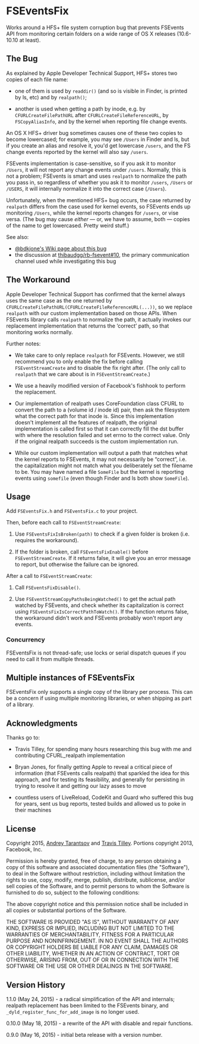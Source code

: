 # FSEventsFix

Works around a HFS+ file system corruption bug that prevents FSEvents API from monitoring certain folders on a wide range of OS X releases (10.6-10.10 at least).


## The Bug

As explained by Apple Developer Technical Support, HFS+ stores two copies of each file name:

* one of them is used by `readdir()` (and so is visible in Finder, is printed by ls, etc) and by `realpath()`;

* another is used when getting a path by inode, e.g. by `CFURLCreateFilePathURL` after `CFURLCreateFileReferenceURL`, by `FSCopyAliasInfo`, and by the kernel when reporting file change events.

An OS X HFS+ driver bug sometimes causes one of these two copies to become lowercased; for example, you may see `/Users` in Finder and ls, but if you create an alias and resolve it, you'd get lowercase `/users`, and the FS change events reported by the kernel will also say `/users`.

FSEvents implementation is case-sensitive, so if you ask it to monitor `/Users`, it will not report any change events under `/users`. Normally, this is not a problem; FSEvents is smart and uses `realpath` to normalize the path you pass in, so regardless of whether you ask it to monitor `/users`, `/Users` or `/USERS`, it will internally normalize it into the correct case (`/Users`).

Unfortunately, when the mentioned HFS+ bug occurs, the case returned by `realpath` differs from the case used for kernel events, so FSEvents ends up monitoring `/Users`, while the kernel reports changes for `/users`, or vise versa. (The bug may cause _either_ — or, we have to assume, both — copies of the name to get lowercased. Pretty weird stuff.)

See also:

* [@bdkjone's Wiki page about this bug](https://github.com/bdkjones/fseventsbug/wiki/realpath()-And-FSEvents)
* the discussion at [thibaudgg/rb-fsevent#10](https://github.com/thibaudgg/rb-fsevent/issues/10), the primary communication channel used while investigating this bug


## The Workaround

Apple Developer Technical Support has confirmed that the kernel always uses the same case as the one returned by `CFURLCreateFilePathURL(CFURLCreateFileReferenceURL(...))`, so we replace `realpath` with our custom implementation based on those APIs. When FSEvents library calls `realpath` to normalize the path, it actually invokes our replacement implementation that returns the ‘correct’ path, so that monitoring works normally.

Further notes:

* We take care to only replace `realpath` for FSEvents. However, we still recommend you to only enable the fix before calling `FSEventStreamCreate` and to disable the fix right after. (The only call to `realpath` that we care about is in `FSEventStreamCreate`.)

* We use a heavily modified version of Facebook's fishhook to perform the replacement.

* Our implementation of realpath uses CoreFoundation class CFURL to convert the path to a (volume id / inode id) pair, then ask the filesystem what the correct path for that inode is. Since this implementation doesn't implement all the features of realpath, the original implementation is called first so that it can correctly fill the dst buffer with where the resolution failed and set errno to the correct value. Only if the original realpath succeeds is the custom implementation run.

* While our custom implementation will output a path that matches what the kernel reports to FSEvents, it may not necessarily be “correct”, i.e. the capitalization might not match what you deliberately set the filename to be. You may have named a file `SomeFile` but the kernel is reporting events using `somefile` (even though Finder and ls both show `SomeFile`).


## Usage

Add `FSEventsFix.h` and `FSEventsFix.c` to your project.

Then, before each call to `FSEventStreamCreate`:

1. Use `FSEventsFixIsBroken(path)` to check if a given folder is broken (i.e. requires the workaround).

2. If the folder is broken, call `FSEventsFixEnable()` before `FSEventStreamCreate`. If it returns false, it will give you an error message to report, but otherwise the failure can be ignored.

After a call to `FSEventStreamCreate`:

1. Call `FSEventsFixDisable()`.

2. Use `FSEventStreamCopyPathsBeingWatched()` to get the actual path watched by FSEvents, and check whether its capitalization is correct using `FSEventsFixIsCorrectPathToWatch()`. If the function returns false, the workaround didn't work and FSEvents probably won't report any events.


### Concurrency

FSEventsFix is not thread-safe; use locks or serial dispatch queues if you need to call it from multiple threads.


## Multiple instances of FSEventsFix

FSEventsFix only supports a single copy of the library per process. This can be a concern if using multiple monitoring libraries, or when shipping as part of a library.


## Acknowledgments

Thanks go to:

* Travis Tilley, for spending many hours researching this bug with me and contributing CFURL_realpath implementation

* Bryan Jones, for finally getting Apple to reveal a critical piece of information (that FSEvents calls realpath) that sparkled the idea for this approach, and for testing its feasibility, and generally for persisting in trying to resolve it and getting our lazy asses to move

* countless users of LiveReload, CodeKit and Guard who suffered this bug for years, sent us bug reports, tested builds and allowed us to poke in their machines


## License

Copyright 2015, [Andrey Tarantsov](https://github.com/andreyvit) and [Travis Tilley](https://github.com/ttilley).
Portions copyright 2013, Facebook, Inc.

Permission is hereby granted, free of charge, to any person obtaining a copy of this software and associated documentation files (the "Software"), to deal in the Software without restriction, including without limitation the rights to use, copy, modify, merge, publish, distribute, sublicense, and/or sell copies of the Software, and to permit persons to whom the Software is furnished to do so, subject to the following conditions:

The above copyright notice and this permission notice shall be included in all copies or substantial portions of the Software.

THE SOFTWARE IS PROVIDED "AS IS", WITHOUT WARRANTY OF ANY KIND, EXPRESS OR IMPLIED, INCLUDING BUT NOT LIMITED TO THE WARRANTIES OF MERCHANTABILITY, FITNESS FOR A PARTICULAR PURPOSE AND NONINFRINGEMENT. IN NO EVENT SHALL THE AUTHORS OR COPYRIGHT HOLDERS BE LIABLE FOR ANY CLAIM, DAMAGES OR OTHER LIABILITY, WHETHER IN AN ACTION OF CONTRACT, TORT OR OTHERWISE, ARISING FROM, OUT OF OR IN CONNECTION WITH THE SOFTWARE OR THE USE OR OTHER DEALINGS IN THE SOFTWARE.


## Version History

1.1.0 (May 24, 2015) - a radical simplification of the API and internals; realpath replacement has been limited to the FSEvents binary, and `_dyld_register_func_for_add_image` is no longer used.

0.10.0 (May 18, 2015) - a rewrite of the API with disable and repair functions.

0.9.0 (May 16, 2015) - initial beta release with a version number.

